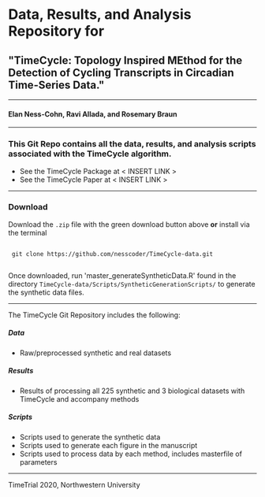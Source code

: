# Data, Results, and Analysis Repository for

## "TimeCycle: Topology Inspired MEthod for the Detection of Cycling Transcripts in Circadian Time-Series Data."

------------------------------------------------------------------------

#### Elan Ness-Cohn, Ravi Allada, and Rosemary Braun

------------------------------------------------------------------------

### This Git Repo contains all the data, results, and analysis scripts associated with the TimeCycle algorithm.

-   See the TimeCycle Package at \< INSERT LINK \>
-   See the TimeCycle Paper at \< INSERT LINK \>

------------------------------------------------------------------------

### Download

Download the `.zip` file with the green download button above **or** install via the terminal

```{r}
 
 git clone https://github.com/nesscoder/TimeCycle-data.git
 
```

Once downloaded, run 'master\_generateSyntheticData.R' found in the directory `TimeCycle-data/Scripts/SyntheticGenerationScripts/` to generate the synthetic data files.

------------------------------------------------------------------------

The TimeCycle Git Repository includes the following:

##### Data

-   Raw/preprocessed synthetic and real datasets

##### Results

-   Results of processing all 225 synthetic and 3 biological datasets with TimeCycle and accompany methods

##### Scripts

-   Scripts used to generate the synthetic data
-   Scripts used to generate each figure in the manuscript
-   Scripts used to process data by each method, includes masterfile of parameters

------------------------------------------------------------------------


<!--
TimeCycle is Currently Published in the <JOURNAL NAME>: [See Article]()

Ness-Cohn, E., Allada, R. & Braun, R. TimeCycle: Topology Inspired MEthod for the Detection of Cycling Transcripts in Circadian Time-Series Data.
-->

TimeTrial 2020, Northwestern University
